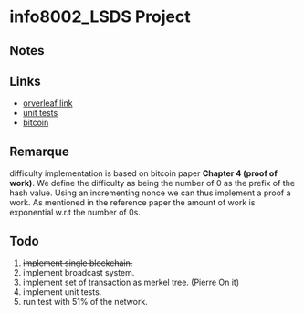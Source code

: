 # info8002_LSDS Project

## Notes

## Links

- [orverleaf link](https://www.overleaf.com/5154783312jffsnfwyqfqp)
- [unit tests](https://docs.python.org/3.5/library/unittest.html)
- [bitcoin](https://bitcoin.org/bitcoin.pdf)

## Remarque

difficulty implementation is based on bitcoin paper __Chapter 4 (proof of work)__.
We define the difficulty as being the number of 0 as the prefix of the hash value.
Using an incrementing nonce we can thus implement a proof a work. As mentioned in
the reference paper the amount of work is exponential w.r.t the number of 0s.

## Todo

1. ~~implement single blockchain.~~
2. implement broadcast system.
3. implement set of transaction as merkel tree. (Pierre On it)
4. implement unit tests.
5. run test with 51% of the network.

